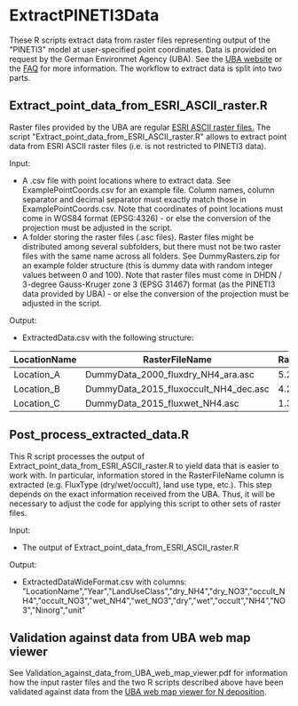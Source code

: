 # ExtractPINETI3Data

These R scripts extract data from raster files representing output of the "PINETI3" model at user-specified point coordinates. Data is provided on request by the German Environmet Agency (UBA). See the [UBA website](https://www.umweltbundesamt.de/themen/luft/wirkungen-von-luftschadstoffen/wirkungen-auf-oekosysteme/kartendienst-stickstoffdeposition-in-deutschland) or the [FAQ](https://gis.uba.de/website/depo1/download/Erlaeuterungen_DepoKartendienst_UBA_PINETI3.pdf) for more information. The workflow to extract data is split into two parts. 



## Extract_point_data_from_ESRI_ASCII_raster.R

Raster files provided by the UBA are regular [ESRI ASCII raster files.](
http://resources.esri.com/help/9.3/arcgisdesktop/com/gp_toolref/spatial_analyst_tools/esri_ascii_raster_format.htm) The script "Extract_point_data_from_ESRI_ASCII_raster.R" allows to extract point data from ESRI ASCII raster files (i.e. is not restricted to PINETI3 data).

Input:
 - A .csv file with point locations where to extract data. See ExamplePointCoords.csv for an example file. Column names, column separator and decimal separator must exactly match those in ExamplePointCoords.csv. Note that coordinates of point locations must come in WGS84 format (EPSG:4326) - or else the conversion of the projection must be adjusted in the script.
 - A folder storing the raster files (.asc files). Raster files might be distributed among several subfolders, but there must not be two raster files with the same name across all folders. See DummyRasters.zip for an example folder structure (this is dummy data with random integer values between 0 and 100). Note that raster files must come in DHDN / 3-degree Gauss-Kruger zone 3 (EPSG 31467) format (as the PINETI3 data provided by UBA) - or else the conversion of the projection must be adjusted in the script.

Output:

 - ExtractedData.csv with the following structure:
 
| LocationName | RasterFileName| RasterValue  |
| -------------|-------------| -----|
| Location_A | DummyData_2000_fluxdry_NH4_ara.asc | 5.2 |
| Location_B | DummyData_2015_fluxoccult_NH4_dec.asc |   4.2 |
| Location_C | DummyData_2015_fluxwet_NH4.asc | 1.3 |
    					
    

## Post_process_extracted_data.R

This R script processes the output of Extract_point_data_from_ESRI_ASCII_raster.R to yield data that is easier to work with. In particular, information stored in the RasterFileName column is extracted (e.g. FluxType (dry/wet/occult), land use type, etc.). This step depends on the exact information received from the UBA. Thus, it will be necessary to adjust the code for applying this script to other sets of raster files.

Input:

- The output of Extract_point_data_from_ESRI_ASCII_raster.R

Output:

- ExtractedDataWideFormat.csv with columns: "LocationName","Year","LandUseClass","dry_NH4","dry_NO3","occult_NH4","occult_NO3","wet_NH4","wet_NO3","dry","wet","occult","NH4","NO3","Ninorg","unit"


## Validation against data from UBA web map viewer

See Validation_against_data_from_UBA_web_map_viewer.pdf for information how the input raster files and the two R scripts described above have been validated against data from the [UBA web map viewer for N deposition](https://gis.uba.de/website/depo1/).


